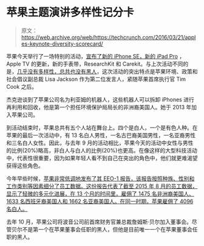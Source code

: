 # 苹果主题演讲多样性记分卡 

> 原文：<https://web.archive.org/web/https://techcrunch.com/2016/03/21/apples-keynote-diversity-scorecard/>

苹果今天举行了一场特别的活动，[宣布了新的 iPhone SE，新的 iPad Pro](https://web.archive.org/web/20221206230749/https://beta.techcrunch.com/2016/03/21/liveblog-apple-event-keynote-iphone-se-ipad-pro-spring-2016/) ，Apple TV 的更新，新的手表带，ResearchKit 和 Carekit。与上次活动不同的是，[几乎没有多样性，总共也没有黑人](https://web.archive.org/web/20221206230749/https://beta.techcrunch.com/2015/09/09/apples-product-line-has-more-color-diversity-than-its-executive-team/)，这次活动的突出特点是苹果环境、政策和社会倡议副总裁 Lisa Jackson 作为第二位发言人，紧随苹果首席执行官 Tim Cook 之后。

杰克逊谈到了苹果公司名为利亚姆的机器人，这些机器人可以拆卸 iPhones 进行再利用和回收，他是第一个担任环境保护局局长的非洲裔美国人。她于 2013 年加入苹果公司。

到活动结束时，苹果总共有五个人站在舞台上。四个是白人，一个是有色人种。在苹果的最后一次活动中，有 13 名白人男性，一名古巴裔美国男性，一名亚裔男性和三名白人女性。因此，与去年 9 月的活动相比，苹果今天的活动中女性与男性的比例(20%)略高，非白人与白人的比例(20%)也更高。在像这样的大型科技活动中，代表性很重要，因为如果年轻人看不到自己在突出的角色中，他们就更难渴望获得这些角色。

今年早些时候，[苹果非常低调地发布了其 EEO-1 报告，该报告按照种族、性别和工作类别等因素细分了员工数据。这份报告代表了截至 2015 年 8 月的员工数据，显示了轻微的多元化进展，在 13 个月的时间里，雇佣了 1475 名非洲裔美国人、1633 名西班牙裔美国人和 1662 名亚裔美国人。在同一时期，苹果雇佣了 4096 名白人。](https://web.archive.org/web/20221206230749/https://beta.techcrunch.com/2016/01/19/apples-latest-eeo-1-report-shows-slight-diversity-progress/)

去年 10 月，苹果公司将波音公司前首席财务官兼总裁詹姆斯·贝尔加入董事会。尽管贝尔不是第一个在苹果董事会任职的黑人，但他是目前唯一一个在苹果董事会任职的黑人。